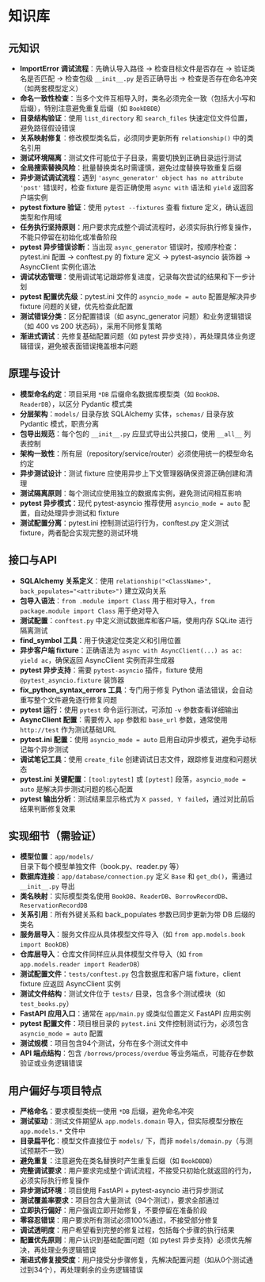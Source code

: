 # 知识库

## 元知识
- **ImportError 调试流程**：先确认导入路径 → 检查目标文件是否存在 → 验证类名是否匹配 → 检查包级 `__init__.py` 是否正确导出 → 检查是否存在命名冲突（如两套模型定义）
- **命名一致性检查**：当多个文件互相导入时，类名必须完全一致（包括大小写和后缀），特别注意避免重复后缀（如 `BookDBDB`）
- **目录结构验证**：使用 `list_directory` 和 `search_files` 快速定位文件位置，避免路径假设错误
- **关系映射修复**：修改模型类名后，必须同步更新所有 `relationship()` 中的类名引用
- **测试环境隔离**：测试文件可能位于子目录，需要切换到正确目录运行测试
- **全局搜索替换风险**：批量替换类名时需谨慎，避免过度替换导致重复后缀
- **异步测试调试流程**：遇到 `'async_generator' object has no attribute 'post'` 错误时，检查 fixture 是否正确使用 `async with` 语法和 `yield` 返回客户端实例
- **pytest fixture 验证**：使用 `pytest --fixtures` 查看 fixture 定义，确认返回类型和作用域
- **任务执行坚持原则**：用户要求完成整个调试流程时，必须实际执行修复操作，不能只停留在初始化或准备阶段
- **pytest 异步错误诊断**：当出现 `async_generator` 错误时，按顺序检查：pytest.ini 配置 → conftest.py 的 fixture 定义 → pytest-asyncio 装饰器 → AsyncClient 实例化语法
- **调试状态管理**：使用调试笔记跟踪修复进度，记录每次尝试的结果和下一步计划
- **pytest 配置优先级**：pytest.ini 文件的 `asyncio_mode = auto` 配置是解决异步 fixture 问题的关键，优先检查此配置
- **测试错误分类**：区分配置错误（如 async_generator 问题）和业务逻辑错误（如 400 vs 200 状态码），采用不同修复策略
- **渐进式调试**：先修复基础配置问题（如 pytest 异步支持），再处理具体业务逻辑错误，避免被表面错误掩盖根本问题

## 原理与设计
- **模型命名约定**：项目采用 `*DB` 后缀命名数据库模型类（如 `BookDB`、`ReaderDB`），以区分 Pydantic 模式类
- **分层架构**：`models/` 目录存放 SQLAlchemy 实体，`schemas/` 目录存放 Pydantic 模式，职责分离
- **包导出规范**：每个包的 `__init__.py` 应显式导出公共接口，使用 `__all__` 列表控制
- **架构一致性**：所有层（repository/service/router）必须使用统一的模型命名约定
- **异步测试设计**：测试 fixture 应使用异步上下文管理器确保资源正确创建和清理
- **测试隔离原则**：每个测试应使用独立的数据库实例，避免测试间相互影响
- **pytest 异步模式**：现代 pytest-asyncio 推荐使用 `asyncio_mode = auto` 配置，自动处理异步测试和 fixture
- **测试配置分离**：pytest.ini 控制测试运行行为，conftest.py 定义测试 fixture，两者配合实现完整的测试环境

## 接口与API
- **SQLAlchemy 关系定义**：使用 `relationship("<ClassName>", back_populates="<attribute>")` 建立双向关系
- **包导入语法**：`from .module import Class` 用于相对导入，`from package.module import Class` 用于绝对导入
- **测试配置**：`conftest.py` 中定义测试数据库和客户端，使用内存 SQLite 进行隔离测试
- **find_symbol 工具**：用于快速定位类定义和引用位置
- **异步客户端 fixture**：正确语法为 `async with AsyncClient(...) as ac: yield ac`，确保返回 AsyncClient 实例而非生成器
- **pytest 异步支持**：需要 `pytest-asyncio` 插件，fixture 使用 `@pytest_asyncio.fixture` 装饰器
- **fix_python_syntax_errors 工具**：专门用于修复 Python 语法错误，会自动重写整个文件避免逐行修复问题
- **pytest 运行**：使用 `pytest` 命令运行测试，可添加 `-v` 参数查看详细输出
- **AsyncClient 配置**：需要传入 `app` 参数和 `base_url` 参数，通常使用 `http://test` 作为测试基础URL
- **pytest.ini 配置**：使用 `asyncio_mode = auto` 启用自动异步模式，避免手动标记每个异步测试
- **调试笔记工具**：使用 `create_file` 创建调试日志文件，跟踪修复进度和问题状态
- **pytest.ini 关键配置**：`[tool:pytest]` 或 `[pytest]` 段落，`asyncio_mode = auto` 是解决异步测试问题的核心配置
- **pytest 输出分析**：测试结果显示格式为 `X passed, Y failed`，通过对比前后结果判断修复效果

## 实现细节（需验证）
- **模型位置**：`app/models/` 目录下每个模型单独文件（book.py、reader.py 等）
- **数据库连接**：`app/database/connection.py` 定义 `Base` 和 `get_db()`，需通过 `__init__.py` 导出
- **类名映射**：实际模型类名使用 `BookDB`、`ReaderDB`、`BorrowRecordDB`、`ReservationRecordDB`
- **关系引用**：所有外键关系和 back_populates 参数已同步更新为带 DB 后缀的类名
- **服务层导入**：服务文件应从具体模型文件导入（如 `from app.models.book import BookDB`）
- **仓库层导入**：仓库文件同样应从具体模型文件导入（如 `from app.models.reader import ReaderDB`）
- **测试配置文件**：`tests/conftest.py` 包含数据库和客户端 fixture，client fixture 应返回 AsyncClient 实例
- **测试文件结构**：测试文件位于 `tests/` 目录，包含多个测试模块（如 `test_books.py`）
- **FastAPI 应用入口**：通常在 `app/main.py` 或类似位置定义 FastAPI 应用实例
- **pytest 配置文件**：项目根目录的 `pytest.ini` 文件控制测试行为，必须包含 `asyncio_mode = auto` 配置
- **测试规模**：项目包含94个测试，分布在多个测试文件中
- **API 端点结构**：包含 `/borrows/process/overdue` 等业务端点，可能存在参数验证或业务逻辑错误

## 用户偏好与项目特点
- **严格命名**：要求模型类统一使用 `*DB` 后缀，避免命名冲突
- **测试驱动**：测试文件期望从 `app.models.domain` 导入，但实际模型分散在 `app.models.*` 文件中
- **目录扁平化**：模型文件直接位于 `models/` 下，而非 `models/domain.py`（与测试预期不一致）
- **避免重复**：注意避免在类名替换时产生重复后缀（如 `BookDBDB`）
- **完整调试要求**：用户要求完成整个调试流程，不接受只初始化就返回的行为，必须实际执行修复操作
- **异步测试环境**：项目使用 FastAPI + pytest-asyncio 进行异步测试
- **测试覆盖率要求**：项目包含大量测试（94个测试），要求全部通过
- **立即执行偏好**：用户强调立即开始修复，不要停留在准备阶段
- **零容忍错误**：用户要求所有测试必须100%通过，不接受部分修复
- **调试透明度**：用户希望看到完整的修复过程，包括每个步骤的执行结果
- **配置优先原则**：用户认识到基础配置问题（如 pytest 异步支持）必须优先解决，再处理业务逻辑错误
- **渐进式修复接受度**：用户接受分步骤修复，先解决配置问题（如从0个测试通过到34个），再处理剩余的业务逻辑错误